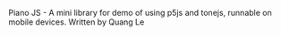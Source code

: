 Piano JS - A mini library for demo of using p5js and tonejs, runnable on mobile devices.
Written by Quang Le